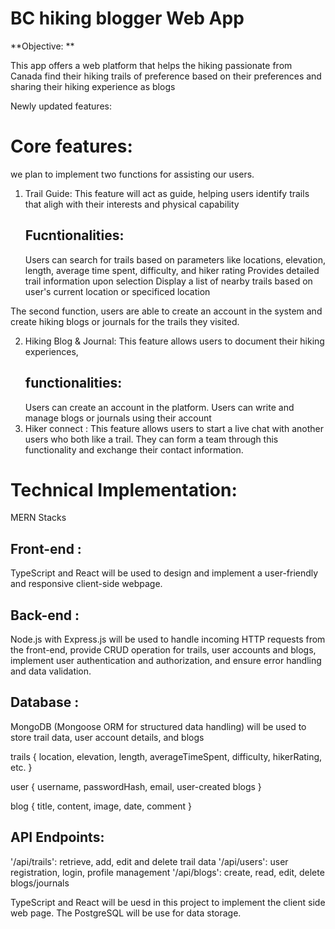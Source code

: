 # BC hiking blogger Web App

**Objective: **

This app offers a web platform that helps the hiking passionate from Canada find their hiking trails of preference based on their preferences and sharing their hiking experience as blogs

Newly updated features:


# Core features:


we plan to implement two functions for assisting our users. 

1. Trail Guide:
   This feature will act as guide, helping users identify trails that aligh with their interests and physical capability
   ## Fucntionalities:
   Users can search for trails based on parameters like locations, elevation, length, average time spent, difficulty, and hiker rating
   Provides detailed trail information upon selection
   Display a list of nearby trails based on user's current location or specificed location

The second function, users are able to create an account in the system and create hiking blogs or journals for the trails they visited. 

2. Hiking Blog & Journal:
   This feature allows users to document their hiking experiences,
   ## functionalities:
   Users can create an account in the platform.
   Users can write and manage blogs or journals using their account
3. Hiker connect :
   This feature allows users to start a live chat with another users who both like a trail. They can form a team through this functionality and exchange their contact information.



# Technical Implementation:

MERN Stacks

## Front-end :
TypeScript and React will be used to design and implement a user-friendly and responsive client-side webpage.
 

## Back-end :
Node.js with Express.js will be used to handle incoming HTTP requests from the front-end, provide CRUD operation for trails, user accounts and blogs, implement user authentication and authorization, and ensure error handling and data validation.


## Database :
MongoDB (Mongoose ORM for structured data handling) will be used to store trail data, user account details, and blogs 

trails {
  location, elevation, length, averageTimeSpent, difficulty, hikerRating, etc.
}

user {
  username, passwordHash, email, user-created blogs
}

blog {
  title, content, image, date, comment
}

## API Endpoints:
 '/api/trails': retrieve, add, edit and delete trail data
 '/api/users': user registration, login, profile management 
 '/api/blogs': create, read, edit, delete blogs/journals

 




TypeScript and React will be uesd in this project to implement the client side web page. The PostgreSQL will be use for data storage. 
